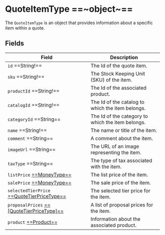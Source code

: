 # QuoteItemType ==~object~==

The `QuoteItemType` is an object that provides information about a specific item within a quote.

## Fields

| Field                                                                 | Description                                       |
| -------------------------------------------------------------         | ------------------------------------------------- |
| `id`  ==String!==                                                     | The Id of the quote item.                         |
| `sku`  ==String!==                                                    | The Stock Keeping Unit (SKU) of the item.         |
| `productId`  ==String!==                                              | The Id of the associated product.                 |
| `catalogId`  ==String!==                                              | The Id of the catalog to which the item belongs.  |
| `categoryId`  ==String==                                              | The Id of the category to which the item belongs. |
| `name`  ==String!==                                                   | The name or title of the item.                    |
| `comment`  ==String==                                                 | A comment about the item.                         |
| `imageUrl`  ==String==                                                | The URL of an image representing the item.        |
| `taxType`  ==String==                                                 | The type of tax associated with the item.         |
| `listPrice` [ ==MoneyType== ](../../Cart/objects/money-type.md)       | The list price of the item.                       |
| `salePrice` [ ==MoneyType== ](../../Cart/objects/money-type.md)       | The sale price of the item.                       |
| `selectedTierPrice` [ ==QuoteTierPriceType== ](QuoteTierPriceType.md) | The selected tier price for the item.             |
| `proposalPrices` [ ==[QuoteTierPriceType]== ](QuoteTierPriceType.md)  | A list of proposal prices for the item.           |
| `product` [ ==Product== ](../../Catalog/objects/ProductType.md)       | Information about the associated product.         |

